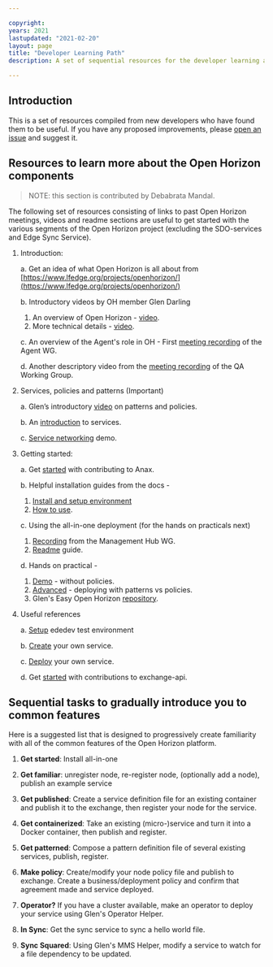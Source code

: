 ```yaml
---

copyright:
years: 2021
lastupdated: "2021-02-20"
layout: page
title: "Developer Learning Path"
description: A set of sequential resources for the developer learning about Open Horizon

---
```


## Introduction

This is a set of resources compiled from new developers who have found them to be useful.  If you have any proposed improvements, please [open an issue](https://github.com/open-horizon/open-horizon.github.io/issues/new) and suggest it.

## Resources to learn more about the Open Horizon components

> NOTE: this section is contributed by Debabrata Mandal.

The following set of resources consisting of links to past Open Horizon meetings, videos and readme sections are useful to get started with the various segments of the Open Horizon project (excluding the SDO-services and Edge Sync Service). 

1. Introduction:

    a. Get an idea of what Open Horizon is all about from [https://www.lfedge.org/projects/openhorizon/](https://www.lfedge.org/projects/openhorizon/)

    b. Introductory videos by OH member Glen Darling 
    1. An overview of Open Horizon - [video](https://www.youtube.com/watch?v=g59RTLV22fw&list=PLgohd895XSUddtseFy4HxCqTqqlYfW8Ix&index=2).
    2. More technical details - [video](https://www.youtube.com/watch?v=WyZaKiI4wLE&list=PLgohd895XSUddtseFy4HxCqTqqlYfW8Ix&index=7).

    c. An overview of the Agent's role in OH - First [meeting recording](https://zoom.us/rec/share/tPFREb__zGpObc-V10GPVPA6IKT7eaa81iUbrPcOz0nRkgZlvoon4BvQjZ_73kqH?startTime=1595863993000) of the Agent WG.

    d. Another descriptory video from the [meeting recording](https://zoom.us/rec/play/87yiQniSZ0VtHPh6Roz_HLyfOGcDV6Cpx2nosQhR4Z9Ed52JlGB3bxYBbAVYwDzZpWJxu-UfaToBTab8.85GZKncg_KFrO0uP?continueMode=true&_x_zm_rtaid=oC4Wb8hjTtCHn49H1M6i9g.1613742221653.b2e466b17a6979e0fba21e9209e5acfc&_x_zm_rhtaid=626) of the QA Working Group.

2. Services, policies and patterns (Important)

    a. Glen’s introductory [video](https://www.youtube.com/watch?v=alcHKc3Upbk&list=PLgohd895XSUddtseFy4HxCqTqqlYfW8Ix&index=4) on patterns and policies. 

    b. An [introduction](https://zoom.us/rec/share/6eheFpXwq3JLYo3duXDBf7wDLp-5T6a82nRN-vRfzUuBm-ELkKqZmz1kthR-uAAf?startTime=1598282577000) to services.

    c. [Service networking](https://www.youtube.com/watch?v=jUeMvr87jz8&list=PLgohd895XSUddtseFy4HxCqTqqlYfW8Ix&index=8) demo.

3. Getting started:

    a. Get [started](https://zoom.us/rec/play/uJV_dOqhp2g3TNLGswSDAqMvW47uffmsgylM8_AMzE_hWngLYACmbrEQYbR6DRGSdV9GsMJms2rXWT5P) with contributing to Anax.

    b. Helpful installation guides from the docs - 
    1. [Install and setup environment](https://open-horizon.github.io/common-requests/install.html) 
    2. [How to use](https://open-horizon.github.io/common-requests/use.html).

    c. Using the all-in-one deployment (for the hands on practicals next) 
    1. [Recording](https://zoom.us/rec/play/IlrDE_zkKkCcjYrqNp5RSo1-Up2EcIrkTlMndE3BtjtPK8GvZ8FGD3914gZGjZMRp4rltFFrslaEo5Xq.0QGVy6YtQRaZTZ55?startTime=1598534658000&_x_zm_rtaid=oC4Wb8hjTtCHn49H1M6i9g.1613742221653.b2e466b17a6979e0fba21e9209e5acfc&_x_zm_rhtaid=626) from the Management Hub WG.
    2. [Readme](https://github.com/open-horizon/devops/tree/master/mgmt-hub) guide.

    d. Hands on practical - 
    1. [Demo](https://www.youtube.com/watch?v=Fk9zJyExELU&list=PLgohd895XSUddtseFy4HxCqTqqlYfW8Ix&index=3) - without policies.
    2. [Advanced](https://www.youtube.com/watch?v=vgUuOIefamA&list=PLgohd895XSUddtseFy4HxCqTqqlYfW8Ix&index=5) - deploying with patterns vs policies.
    3. Glen's Easy Open Horizon [repository](https://github.com/TheMosquito/easy-open-horizon).

4. Useful references

    a. [Setup](https://github.com/open-horizon/anax/tree/master/test) ededev test environment

    b. [Create](https://github.com/open-horizon/examples/blob/master/edge/services/helloworld/CreateService.md) your own service.

    c. [Deploy](https://github.com/open-horizon/examples/tree/master/edge/services/helloworld) your own service. 
    
    d. Get [started](https://github.com/open-horizon/exchange-api/blob/master/README.md) with contributions to exchange-api.

## Sequential tasks to gradually introduce you to common features

Here is a suggested list that is designed to progressively create familiarity with all of the common features of the Open Horizon platform.

1. **Get started**: Install all-in-one

2. **Get familiar**: unregister node, re-register node, (optionally add a node), publish an example service

3. **Get published**: Create a service definition file for an existing container and publish it to the exchange, then register your node for the service.

4. **Get containerized**: Take an existing (micro-)service and turn it into a Docker container, then publish and register.

5. **Get patterned**: Compose a pattern definition file of several existing services, publish, register.

6. **Make policy**: Create/modify your node policy file and publish to exchange.  Create a business/deployment policy and confirm that agreement made and service deployed.

7. **Operator?**  If you have a cluster available, make an operator to deploy your service using Glen's Operator Helper.

8. **In Sync**: Get the sync service to sync a hello world file.

9. **Sync Squared**: Using Glen's MMS Helper, modify a service to watch for a file dependency to be updated.

